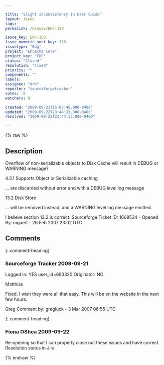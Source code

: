 ```yaml
---

title: "Slight inconsistency in User Guide"
layout: issue
tags: 
permalink: /browse/EHC-150

issue_key: EHC-150
issue_numeric_sort_key: 150
issuetype: "Bug"
project: "Ehcache Core"
project_key: "EHC"
status: "Closed"
resolution: "Fixed"
priority: ""
components: ""
labels: 
assignee: "drb"
reporter: "sourceforgetracker"
votes:  0
watchers: 0

created: "2009-09-21T15:07:48.000-0400"
updated: "2009-09-22T23:44:33.000-0400"
resolved: "2009-09-22T23:44:33.000-0400"

---
```




{% raw %}



## Description

<div markdown="1" class="description">

Overflow of non-serializable objects to Disk Cache will result in DEBUG or WARNING message?


4.3.1 Supports Object or Serializable caching

... are discarded without error and with a DEBUG level log message


13.2 Disk Store

... will be removed instead, and a WARNING
level log message emitted.


I believe section 13.2 is correct.
Sourceforge Ticket ID: 1669534 - Opened By: mgaert - 26 Feb 2007 23:02 UTC

</div>

## Comments


{:.comment-heading}
### **Sourceforge Tracker** <span class="date">2009-09-21</span>

<div markdown="1" class="comment">

Logged In: YES 
user\_id=693320
Originator: NO

Matthias

Fixed. I wish they were all that easy. This will be on the website in the next few hours.

Greg
Comment by: gregluck - 3 Mar 2007 06:55 UTC

</div>


{:.comment-heading}
### **Fiona OShea** <span class="date">2009-09-22</span>

<div markdown="1" class="comment">

Re-opening so that I can properly close out these issues and have correct Resolution status in Jira

</div>



{% endraw %}
